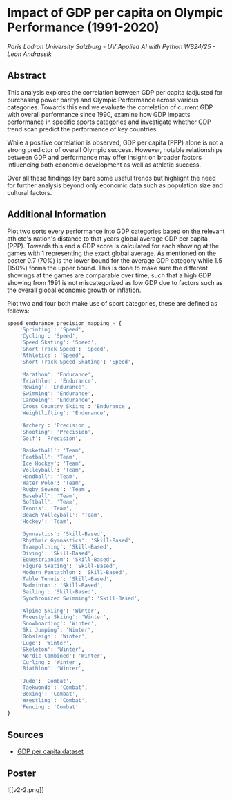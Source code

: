 # Impact of GDP per capita on Olympic Performance (1991-2020)
*Paris Lodron University Salzburg - UV Applied AI with Python WS24/25 - Leon Andrassik*

## Abstract
This analysis explores the correlation between GDP per capita (adjusted for purchasing power parity) and Olympic Performance across various categories. Towards this end we evaluate the correlation of current GDP with overall performance since 1990, examine how GDP impacts performance in specific sports categories and investigate whether GDP trend scan predict the performance of key countries.

While a positive correlation is observed, GDP per capita (PPP) alone is not a strong predictor of overall Olympic success. However, notable relationships between GDP and performance may offer insight on broader factors influencing both economic development as well as athletic success. 

Over all these findings lay bare some useful trends but highlight the need for further analysis beyond only economic data such as population size and cultural factors.

## Additional Information
Plot two sorts every performance into GDP categories based on the relevant athlete's nation's distance to that years global average GDP per capita (PPP). Towards this end a GDP score is calculated for each showing at the games with 1 representing the exact global average. As mentioned on the poster 0.7 (70%) is the lower bound for the average GDP category while 1.5 (150%) forms the upper bound. This is done to make sure the different showings at the games are comparable over time, such that a high GDP showing from 1991 is not miscategorized as low GDP due to factors such as the overall global economic growth or inflation.

Plot two and four both make use of sport categories, these are defined as follows:
```python
speed_endurance_precision_mapping = {
    'Sprinting': 'Speed',
    'Cycling': 'Speed',
    'Speed Skating': 'Speed',
    'Short Track Speed': 'Speed',
    'Athletics': 'Speed',
    'Short Track Speed Skating': 'Speed',

    'Marathon': 'Endurance',
    'Triathlon': 'Endurance',
    'Rowing': 'Endurance',
    'Swimming': 'Endurance',
    'Canoeing': 'Endurance',
    'Cross Country Skiing': 'Endurance',
    'Weightlifting': 'Endurance',

    'Archery': 'Precision',
    'Shooting': 'Precision',
    'Golf': 'Precision',

    'Basketball': 'Team',
    'Football': 'Team',
    'Ice Hockey': 'Team',
    'Volleyball': 'Team',
    'Handball': 'Team',
    'Water Polo': 'Team',
    'Rugby Sevens': 'Team',
    'Baseball': 'Team',
    'Softball': 'Team',
    'Tennis': 'Team',
    'Beach Volleyball': 'Team',
    'Hockey': 'Team',

    'Gymnastics': 'Skill-Based',
    'Rhythmic Gymnastics': 'Skill-Based',
    'Trampolining': 'Skill-Based',
    'Diving': 'Skill-Based',
    'Equestrianism': 'Skill-Based',
    'Figure Skating': 'Skill-Based',
    'Modern Pentathlon': 'Skill-Based',
    'Table Tennis': 'Skill-Based',
    'Badminton': 'Skill-Based',
    'Sailing': 'Skill-Based',
    'Synchronized Swimming': 'Skill-Based',

    'Alpine Skiing': 'Winter',
    'Freestyle Skiing': 'Winter',
    'Snowboarding': 'Winter',
    'Ski Jumping': 'Winter',
    'Bobsleigh': 'Winter',
    'Luge': 'Winter',
    'Skeleton': 'Winter',
    'Nordic Combined': 'Winter',
    'Curling': 'Winter',
    'Biathlon': 'Winter',

    'Judo': 'Combat',
    'Taekwondo': 'Combat',
    'Boxing': 'Combat',
    'Wrestling': 'Combat',
    'Fencing': 'Combat'
}
```

## Sources
- [GDP per capita dataset](https://www.kaggle.com/datasets/nitishabharathi/gdp-per-capita-all-countries)

## Poster
![[v2-2.png]]